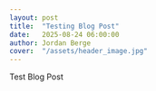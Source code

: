 ```yaml
---
layout: post
title:  "Testing Blog Post"
date:   2025-08-24 06:00:00
author: Jordan Berge
cover:  "/assets/header_image.jpg"
---
```


Test Blog Post
